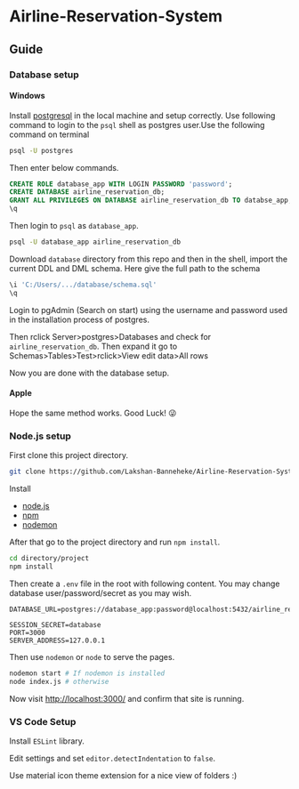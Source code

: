 # Airline-Reservation-System

## Guide

### Database setup

#### Windows

Install [postgresql](https://www.postgresql.org/) in the local machine and setup correctly. Use following command to login to the `psql` shell as postgres user.Use the following command on terminal

```bash
psql -U postgres
```

 Then enter below commands.

```sql
CREATE ROLE database_app WITH LOGIN PASSWORD 'password';
CREATE DATABASE airline_reservation_db;
GRANT ALL PRIVILEGES ON DATABASE airline_reservation_db TO databse_app;
\q
```

Then login to `psql` as `database_app`.

```bash
psql -U database_app airline_reservation_db
```

Download `database` directory from this repo and then in the shell,
import the current DDL and DML schema. Here give the full path to the schema

```sql
\i 'C:/Users/.../database/schema.sql'
\q
```

Login to pgAdmin (Search on start) using the username and password used in the installation process of postgres.


Then rclick Server>postgres>Databases and check for `airline_reservation_db`. Then expand it go to Schemas>Tables>Test>rclick>View edit data>All rows

Now you are done with the database setup.

#### Apple

 Hope the same method works. Good Luck! :stuck_out_tongue_winking_eye:

### Node.js setup

First clone this project directory.

```bash
git clone https://github.com/Lakshan-Banneheke/Airline-Reservation-System.git
```

Install

* [node.js](https://nodejs.org/en/)
* [npm](https://www.npmjs.com/get-npm)
* [nodemon](https://www.npmjs.com/package/nodemon)



 After that go to the project directory and run `npm install`.

```bash
cd directory/project
npm install
```

Then create a `.env` file in the root with following content.
You may change database user/password/secret as you may wish.

```text
DATABASE_URL=postgres://database_app:password@localhost:5432/airline_reservation_db

SESSION_SECRET=database
PORT=3000
SERVER_ADDRESS=127.0.0.1
```

Then use `nodemon` or `node` to serve the pages.

```bash
nodemon start # If nodemon is installed
node index.js # otherwise
```

Now visit <http://localhost:3000/> and confirm that site is running.

### VS Code Setup

Install `ESLint` library.

Edit settings and set `editor.detectIndentation` to `false`.

Use material icon theme extension for a nice view of folders :) 